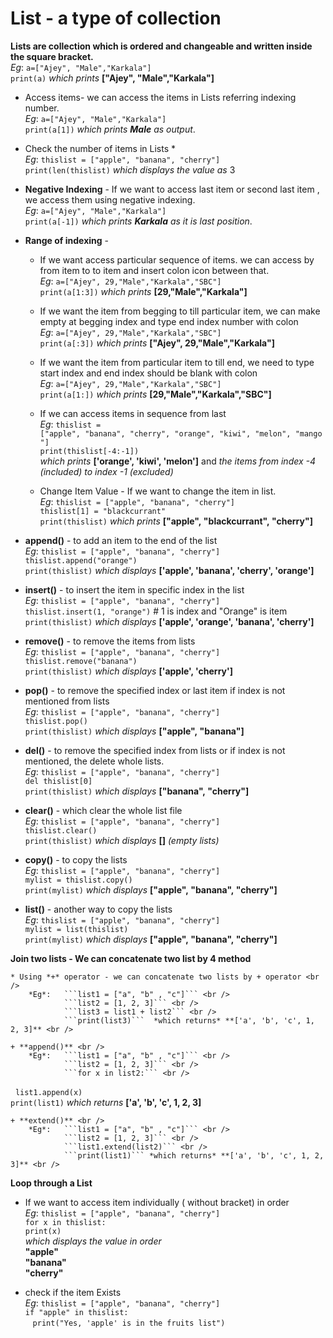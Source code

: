 # List -  a type of collection

**Lists are collection which is ordered and changeable and written inside the square bracket.** <br />
	*Eg*:	 ```a=["Ajey", "Male","Karkala"]``` <br />
				```print(a)```  *which prints* **["Ajey", "Male","Karkala"]** <br />

* Access items- we can access the items in Lists referring indexing number. <br />
	*Eg*:	 ```a=["Ajey", "Male","Karkala"]``` <br />
				```print(a[1])``` *which prints **Male**  as output*. <br />

* Check the number of items in Lists * <br />
	*Eg*: 	```thislist = ["apple", "banana", "cherry"]``` <br />
			```print(len(thislist)``` *which displays the value as* 3 <br />

* **Negative Indexing** - If we want to access last item or second last item , we access them using negative indexing. <br />
	*Eg*:	 ```a=["Ajey", "Male","Karkala"]``` <br />
				```print(a[-1])``` *which prints **Karkala** as it is last position*. <br />
	
* **Range of indexing** -  <br />
	+ If we want access particular sequence of items. we can access by from item to to item and insert colon icon between that. <br />
		*Eg*:	 ```a=["Ajey", 29,"Male","Karkala","SBC"]``` <br />
					```print(a[1:3])``` *which prints* **[29,"Male","Karkala"]** <br />

	+ If we want the item from begging to till particular item, we can make empty at begging index and type end index number with colon <br />
		*Eg*:	 ```a=["Ajey", 29,"Male","Karkala","SBC"]``` <br />
				```print(a[:3])```  *which prints* **["Ajey", 29,"Male","Karkala"]** <br />

	+ If we want the item from particular item to till end, we need to type start index and end index should be blank with colon <br />
		*Eg*:	 ```a=["Ajey", 29,"Male","Karkala","SBC"]``` <br />
				```print(a[1:])``` *which prints* **[29,"Male","Karkala","SBC"]** <br />

	+ If we can access items in sequence from last <br />
		*Eg*:	 ```thislist = ["apple", "banana", "cherry", "orange", "kiwi", "melon", "mango"]``` <br />
				```print(thislist[-4:-1])``` <br />
				*which prints* **['orange', 'kiwi', 'melon']**  and *the items from index -4 (included) to index -1 (excluded)* <br />

	+ Change Item Value - If we want to change the item in list. <br />
		*Eg*: 	```thislist = ["apple", "banana", "cherry"]``` <br />
				```thislist[1] = "blackcurrant"```<br />
				```print(thislist)``` *which prints* **["apple", "blackcurrant", "cherry"]** <br />

+ **append()** - to add an item to the end of the list <br />
	*Eg*:  	```thislist = ["apple", "banana", "cherry"]``` <br />
			```thislist.append("orange")``` <br />
			```print(thislist)``` *which displays* **['apple', 'banana', 'cherry', 'orange']** <br />

+ **insert()** - to insert the item in specific index in the list <br />
	*Eg*:  ```thislist = ["apple", "banana", "cherry"]``` <br />
			```thislist.insert(1, "orange")``` # 1 is index and "Orange" is item <br />
			```print(thislist)``` *which displays* **['apple', 'orange', 'banana', 'cherry']** <br />

+ **remove()** - to remove the items from lists <br />
	*Eg*:  ```thislist = ["apple", "banana", "cherry"]``` <br />
		  ```thislist.remove("banana")``` <br />
		  ```print(thislist)``` *which displays* **['apple', 'cherry']** <br />

+ **pop()** - to remove the specified index or last item if index is not mentioned from lists <br />
	*Eg*:  ```thislist = ["apple", "banana", "cherry"]``` <br />
		   ```thislist.pop()``` <br />
			```print(thislist)``` *which displays* **["apple", "banana"]** <br />

+ **del()** - to remove the specified index from lists or if index is not mentioned, the delete whole lists. <br />
	*Eg*:  ```thislist = ["apple", "banana", "cherry"]``` <br />
			```del thislist[0]``` <br />
			```print(thislist)``` *which displays* **["banana", "cherry"]** <br />

+ **clear()** - which clear the whole list file <br />
	*Eg*:  ```thislist = ["apple", "banana", "cherry"]``` <br />
			```thislist.clear()``` <br />
			```print(thislist)``` *which displays*  **[]** *(empty lists)* <br />

+ **copy()** -  to copy the lists <br />
	*Eg*: ```thislist = ["apple", "banana", "cherry"]``` <br />
		  ```mylist = thislist.copy()``` <br />
		  ```print(mylist)``` *which displays* **["apple", "banana", "cherry"]** <br />

+ **list()** - another way to copy the lists <br />
	*Eg*: 	```thislist = ["apple", "banana", "cherry"]``` <br />
			```mylist = list(thislist)``` <br />
			```print(mylist)``` *which displays* **["apple", "banana", "cherry"]** <br />

**Join two lists - We can concatenate two list by 4 method** <br />

	* Using *+* operator - we can concatenate two lists by + operator <br />
		*Eg*: 	```list1 = ["a", "b" , "c"]``` <br />
				```list2 = [1, 2, 3]``` <br />
				```list3 = list1 + list2``` <br />
				```print(list3)```  *which returns* **['a', 'b', 'c', 1, 2, 3]** <br />

	+ **append()** <br />
		*Eg*:	```list1 = ["a", "b" , "c"]``` <br />
				```list2 = [1, 2, 3]``` <br />
				```for x in list2:``` <br />
 					```list1.append(x)``` <br />
					```print(list1)``` *which returns* **['a', 'b', 'c', 1, 2, 3]** <br />

	+ **extend()** <br />
		*Eg*:	```list1 = ["a", "b" , "c"]``` <br />
				```list2 = [1, 2, 3]``` <br />
				```list1.extend(list2)``` <br />
				```print(list1)``` *which returns* **['a', 'b', 'c', 1, 2, 3]** <br />

**Loop through a List**

+ If we want to access item individually  ( without bracket) in order <br />
	*Eg*: ```thislist = ["apple", "banana", "cherry"]``` <br />
		   ```for x in thislist:``` <br />
				```print(x)``` <br />
			*which displays the value in order* <br /> 
				**"apple"** <br />
				**"banana"** <br />
				**"cherry"** <br />

+ check if the item Exists <br />
	*Eg*: ```thislist = ["apple", "banana", "cherry"]```<br />
		  ```if "apple" in thislist:``` <br />
  		  ```print("Yes, 'apple' is in the fruits list")``` <br />


